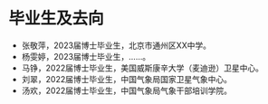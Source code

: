 # 毕业生及去向

- 张敬萍，2023届博士毕业生，北京市通州区XX中学。
- 杨雯婷，2023届博士毕业生，……。
- 马铮，2022届博士毕业生，美国威斯康辛大学（麦迪逊）卫星中心。
- 刘翠，2022届博士毕业生，中国气象局国家卫星气象中心。
- 汤欢，2022届博士毕业生，中国气象局气象干部培训学院。

